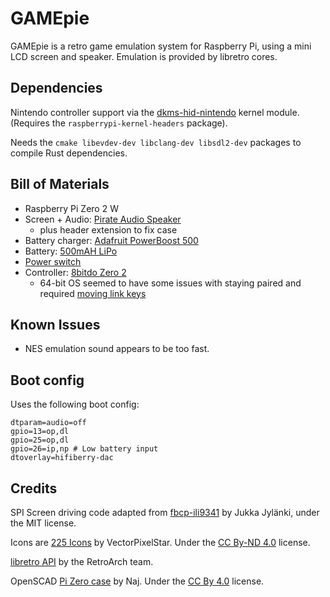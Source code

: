 # GAMEpie

GAMEpie is a retro game emulation system for Raspberry Pi, using a mini LCD screen and speaker. Emulation is provided by libretro cores.

## Dependencies

Nintendo controller support via the [dkms-hid-nintendo](https://github.com/nicman23/dkms-hid-nintendo) kernel module. (Requires the `raspberrypi-kernel-headers` package).

Needs the `cmake libevdev-dev libclang-dev libsdl2-dev` packages to compile Rust dependencies.

## Bill of Materials

* Raspberry Pi Zero 2 W
* Screen + Audio: [Pirate Audio Speaker](https://shop.pimoroni.com/products/pirate-audio-mini-speaker?variant=31189753692243)
  - plus header extension to fix case
* Battery charger: [Adafruit PowerBoost 500](https://www.adafruit.com/product/1944)
* Battery: [500mAH LiPo](https://shop.pimoroni.com/products/lipo-battery-pack?variant=20429082055)
* [Power switch](https://shop.pimoroni.com/products/lilypad-e-sewing-protosnap?variant=1563028488202)
* Controller: [8bitdo Zero 2](https://www.8bitdo.com/zero2/)
  - 64-bit OS seemed to have some issues with staying paired and required [moving link keys](https://unix.stackexchange.com/questions/255509/bluetooth-pairing-on-dual-boot-of-windows-linux-mint-ubuntu-stop-having-to-p)

## Known Issues

* NES emulation sound appears to be too fast.

## Boot config

Uses the following boot config:

```
dtparam=audio=off
gpio=13=op,dl
gpio=25=op,dl
gpio=26=ip,np # Low battery input
dtoverlay=hifiberry-dac
```

## Credits

SPI Screen driving code adapted from [fbcp-ili9341](https://github.com/juj/fbcp-ili9341) by
Jukka Jylänki, under the MIT license.

Icons are [225 Icons](https://vectorpixelstar.itch.io/225-icons) by VectorPixelStar. Under the [CC By-ND 4.0](https://creativecommons.org/licenses/by-sa/4.0/deed.en) license.

[libretro API](https://github.com/libretro/RetroArch/blob/master/libretro-common/include/libretro.h) by the RetroArch team.

OpenSCAD [Pi Zero case](https://www.thingiverse.com/thing:4836001) by Naj. Under the [CC By 4.0](https://creativecommons.org/licenses/by/4.0/) license.
